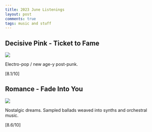 ```yaml
---
title: 2023 June Listenings
layout: post
comments: true
tags: music and stuff
---
```


## Decisive Pink - Ticket to Fame

  ![](https://f4.bcbits.com/img/a2352823682_16.jpg)

  Electro-pop / new age-y post-punk.

  [8.1/10]
  
## Romance - Fade Into You

  ![](https://assets.boomkat.com/spree/products/870793/large/cover.jpg)

  Nostalgic dreams. Sampled ballads weaved into synths and orchestral music.

  [8.6/10]
